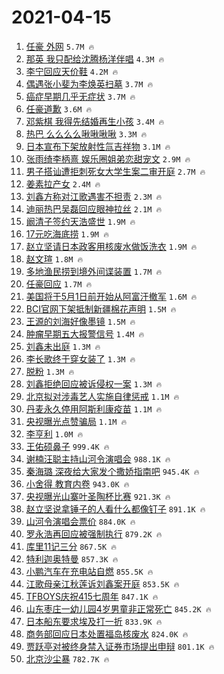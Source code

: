 # 2021-04-15

1. [任豪 外网](https://s.weibo.com/weibo?q=%E4%BB%BB%E8%B1%AA%20%E5%A4%96%E7%BD%91&Refer=top) `5.7M 🔥`
1. [那英 我只配给沈腾杨洋伴唱](https://s.weibo.com/weibo?q=%E9%82%A3%E8%8B%B1%20%E6%88%91%E5%8F%AA%E9%85%8D%E7%BB%99%E6%B2%88%E8%85%BE%E6%9D%A8%E6%B4%8B%E4%BC%B4%E5%94%B1&Refer=top) `4.3M 🔥`
1. [李宁回应天价鞋](https://s.weibo.com/weibo?q=%23%E6%9D%8E%E5%AE%81%E5%9B%9E%E5%BA%94%E5%A4%A9%E4%BB%B7%E9%9E%8B%23&Refer=top) `4.2M 🔥`
1. [偶遇张小斐为李焕英扫墓](https://s.weibo.com/weibo?q=%E5%81%B6%E9%81%87%E5%BC%A0%E5%B0%8F%E6%96%90%E4%B8%BA%E6%9D%8E%E7%84%95%E8%8B%B1%E6%89%AB%E5%A2%93&Refer=top) `3.7M 🔥`
1. [癌症早期几乎无症状](https://s.weibo.com/weibo?q=%23%E7%99%8C%E7%97%87%E6%97%A9%E6%9C%9F%E5%87%A0%E4%B9%8E%E6%97%A0%E7%97%87%E7%8A%B6%23&Refer=top) `3.7M 🔥`
1. [任豪道歉](https://s.weibo.com/weibo?q=%E4%BB%BB%E8%B1%AA%E9%81%93%E6%AD%89&Refer=top) `3.6M 🔥`
1. [邓紫棋 我得先结婚再生小孩](https://s.weibo.com/weibo?q=%23%E9%82%93%E7%B4%AB%E6%A3%8B%20%E6%88%91%E5%BE%97%E5%85%88%E7%BB%93%E5%A9%9A%E5%86%8D%E7%94%9F%E5%B0%8F%E5%AD%A9%23&Refer=top) `3.4M 🔥`
1. [热巴 么么么么啾啾啾啾](https://s.weibo.com/weibo?q=%E7%83%AD%E5%B7%B4%20%E4%B9%88%E4%B9%88%E4%B9%88%E4%B9%88%E5%95%BE%E5%95%BE%E5%95%BE%E5%95%BE&Refer=top) `3.3M 🔥`
1. [日本宣布下架放射性氚吉祥物](https://s.weibo.com/weibo?q=%E6%97%A5%E6%9C%AC%E5%AE%A3%E5%B8%83%E4%B8%8B%E6%9E%B6%E6%94%BE%E5%B0%84%E6%80%A7%E6%B0%9A%E5%90%89%E7%A5%A5%E7%89%A9&Refer=top) `3.1M 🔥`
1. [张雨绮李柄熹 娱乐圈姐弟恋甜宠文](https://s.weibo.com/weibo?q=%E5%BC%A0%E9%9B%A8%E7%BB%AE%E6%9D%8E%E6%9F%84%E7%86%B9%20%E5%A8%B1%E4%B9%90%E5%9C%88%E5%A7%90%E5%BC%9F%E6%81%8B%E7%94%9C%E5%AE%A0%E6%96%87&Refer=top) `2.9M 🔥`
1. [男子搭讪遭拒刺死女大学生案二审开庭](https://s.weibo.com/weibo?q=%23%E7%94%B7%E5%AD%90%E6%90%AD%E8%AE%AA%E9%81%AD%E6%8B%92%E5%88%BA%E6%AD%BB%E5%A5%B3%E5%A4%A7%E5%AD%A6%E7%94%9F%E6%A1%88%E4%BA%8C%E5%AE%A1%E5%BC%80%E5%BA%AD%23&Refer=top) `2.7M 🔥`
1. [姜素拉产女](https://s.weibo.com/weibo?q=%E5%A7%9C%E7%B4%A0%E6%8B%89%E4%BA%A7%E5%A5%B3&Refer=top) `2.4M 🔥`
1. [刘鑫方称对江歌遇害不担责](https://s.weibo.com/weibo?q=%23%E5%88%98%E9%91%AB%E6%96%B9%E7%A7%B0%E5%AF%B9%E6%B1%9F%E6%AD%8C%E9%81%87%E5%AE%B3%E4%B8%8D%E6%8B%85%E8%B4%A3%23&Refer=top) `2.3M 🔥`
1. [迪丽热巴吴磊回应眼神拉丝](https://s.weibo.com/weibo?q=%23%E8%BF%AA%E4%B8%BD%E7%83%AD%E5%B7%B4%E5%90%B4%E7%A3%8A%E5%9B%9E%E5%BA%94%E7%9C%BC%E7%A5%9E%E6%8B%89%E4%B8%9D%23&Refer=top) `2.1M 🔥`
1. [阚清子签约天浩盛世](https://s.weibo.com/weibo?q=%23%E9%98%9A%E6%B8%85%E5%AD%90%E7%AD%BE%E7%BA%A6%E5%A4%A9%E6%B5%A9%E7%9B%9B%E4%B8%96%23&Refer=top) `1.9M 🔥`
1. [17元吃海底捞](https://s.weibo.com/weibo?q=17%E5%85%83%E5%90%83%E6%B5%B7%E5%BA%95%E6%8D%9E&Refer=top) `1.9M 🔥`
1. [赵立坚请日本政客用核废水做饭洗衣](https://s.weibo.com/weibo?q=%23%E8%B5%B5%E7%AB%8B%E5%9D%9A%E8%AF%B7%E6%97%A5%E6%9C%AC%E6%94%BF%E5%AE%A2%E7%94%A8%E6%A0%B8%E5%BA%9F%E6%B0%B4%E5%81%9A%E9%A5%AD%E6%B4%97%E8%A1%A3%23&Refer=top) `1.9M 🔥`
1. [赵文瑄](https://s.weibo.com/weibo?q=%E8%B5%B5%E6%96%87%E7%91%84&Refer=top) `1.8M 🔥`
1. [多地渔民捞到境外间谍装置](https://s.weibo.com/weibo?q=%23%E5%A4%9A%E5%9C%B0%E6%B8%94%E6%B0%91%E6%8D%9E%E5%88%B0%E5%A2%83%E5%A4%96%E9%97%B4%E8%B0%8D%E8%A3%85%E7%BD%AE%23&Refer=top) `1.7M 🔥`
1. [任豪回应](https://s.weibo.com/weibo?q=%23%E4%BB%BB%E8%B1%AA%E5%9B%9E%E5%BA%94%23&Refer=top) `1.7M 🔥`
1. [美国将于5月1日前开始从阿富汗撤军](https://s.weibo.com/weibo?q=%E7%BE%8E%E5%9B%BD%E5%B0%86%E4%BA%8E5%E6%9C%881%E6%97%A5%E5%89%8D%E5%BC%80%E5%A7%8B%E4%BB%8E%E9%98%BF%E5%AF%8C%E6%B1%97%E6%92%A4%E5%86%9B&Refer=top) `1.6M 🔥`
1. [BCI官网下架抵制新疆棉花声明](https://s.weibo.com/weibo?q=%23BCI%E5%AE%98%E7%BD%91%E4%B8%8B%E6%9E%B6%E6%8A%B5%E5%88%B6%E6%96%B0%E7%96%86%E6%A3%89%E8%8A%B1%E5%A3%B0%E6%98%8E%23&Refer=top) `1.5M 🔥`
1. [王源的刘海好像墨镜](https://s.weibo.com/weibo?q=%23%E7%8E%8B%E6%BA%90%E7%9A%84%E5%88%98%E6%B5%B7%E5%A5%BD%E5%83%8F%E5%A2%A8%E9%95%9C%23&Refer=top) `1.5M 🔥`
1. [肿瘤早期五大报警信号](https://s.weibo.com/weibo?q=%23%E8%82%BF%E7%98%A4%E6%97%A9%E6%9C%9F%E4%BA%94%E5%A4%A7%E6%8A%A5%E8%AD%A6%E4%BF%A1%E5%8F%B7%23&Refer=top) `1.4M 🔥`
1. [刘鑫未出庭](https://s.weibo.com/weibo?q=%23%E5%88%98%E9%91%AB%E6%9C%AA%E5%87%BA%E5%BA%AD%23&Refer=top) `1.3M 🔥`
1. [李长歌终于穿女装了](https://s.weibo.com/weibo?q=%23%E6%9D%8E%E9%95%BF%E6%AD%8C%E7%BB%88%E4%BA%8E%E7%A9%BF%E5%A5%B3%E8%A3%85%E4%BA%86%23&Refer=top) `1.3M 🔥`
1. [脱粉](https://s.weibo.com/weibo?q=%E8%84%B1%E7%B2%89&Refer=top) `1.3M 🔥`
1. [刘鑫拒绝回应被诉侵权一案](https://s.weibo.com/weibo?q=%E5%88%98%E9%91%AB%E6%8B%92%E7%BB%9D%E5%9B%9E%E5%BA%94%E8%A2%AB%E8%AF%89%E4%BE%B5%E6%9D%83%E4%B8%80%E6%A1%88&Refer=top) `1.3M 🔥`
1. [北京拟对涉毒艺人实施自律惩戒](https://s.weibo.com/weibo?q=%23%E5%8C%97%E4%BA%AC%E6%8B%9F%E5%AF%B9%E6%B6%89%E6%AF%92%E8%89%BA%E4%BA%BA%E5%AE%9E%E6%96%BD%E8%87%AA%E5%BE%8B%E6%83%A9%E6%88%92%23&Refer=top) `1.1M 🔥`
1. [丹麦永久停用阿斯利康疫苗](https://s.weibo.com/weibo?q=%23%E4%B8%B9%E9%BA%A6%E6%B0%B8%E4%B9%85%E5%81%9C%E7%94%A8%E9%98%BF%E6%96%AF%E5%88%A9%E5%BA%B7%E7%96%AB%E8%8B%97%23&Refer=top) `1.1M 🔥`
1. [央视曝光点赞骗局](https://s.weibo.com/weibo?q=%E5%A4%AE%E8%A7%86%E6%9B%9D%E5%85%89%E7%82%B9%E8%B5%9E%E9%AA%97%E5%B1%80&Refer=top) `1.1M 🔥`
1. [李亨利](https://s.weibo.com/weibo?q=%E6%9D%8E%E4%BA%A8%E5%88%A9&Refer=top) `1.0M 🔥`
1. [王佑硕鼻子](https://s.weibo.com/weibo?q=%23%E7%8E%8B%E4%BD%91%E7%A1%95%E9%BC%BB%E5%AD%90%23&Refer=top) `999.4K 🔥`
1. [谢楠汪聪主持山河令演唱会](https://s.weibo.com/weibo?q=%23%E8%B0%A2%E6%A5%A0%E6%B1%AA%E8%81%AA%E4%B8%BB%E6%8C%81%E5%B1%B1%E6%B2%B3%E4%BB%A4%E6%BC%94%E5%94%B1%E4%BC%9A%23&Refer=top) `988.1K 🔥`
1. [秦海璐 深夜给大家发个撒娇指南吧](https://s.weibo.com/weibo?q=%E7%A7%A6%E6%B5%B7%E7%92%90%20%E6%B7%B1%E5%A4%9C%E7%BB%99%E5%A4%A7%E5%AE%B6%E5%8F%91%E4%B8%AA%E6%92%92%E5%A8%87%E6%8C%87%E5%8D%97%E5%90%A7&Refer=top) `945.4K 🔥`
1. [小舍得 教育内卷](https://s.weibo.com/weibo?q=%E5%B0%8F%E8%88%8D%E5%BE%97%20%E6%95%99%E8%82%B2%E5%86%85%E5%8D%B7&Refer=top) `943.0K 🔥`
1. [央视曝光山寨叶圣陶杯比赛](https://s.weibo.com/weibo?q=%23%E5%A4%AE%E8%A7%86%E6%9B%9D%E5%85%89%E5%B1%B1%E5%AF%A8%E5%8F%B6%E5%9C%A3%E9%99%B6%E6%9D%AF%E6%AF%94%E8%B5%9B%23&Refer=top) `921.3K 🔥`
1. [赵立坚说拿锤子的人看什么都像钉子](https://s.weibo.com/weibo?q=%23%E8%B5%B5%E7%AB%8B%E5%9D%9A%E8%AF%B4%E6%8B%BF%E9%94%A4%E5%AD%90%E7%9A%84%E4%BA%BA%E7%9C%8B%E4%BB%80%E4%B9%88%E9%83%BD%E5%83%8F%E9%92%89%E5%AD%90%23&Refer=top) `891.1K 🔥`
1. [山河令演唱会票价](https://s.weibo.com/weibo?q=%E5%B1%B1%E6%B2%B3%E4%BB%A4%E6%BC%94%E5%94%B1%E4%BC%9A%E7%A5%A8%E4%BB%B7&Refer=top) `884.0K 🔥`
1. [罗永浩再回应被强制执行](https://s.weibo.com/weibo?q=%E7%BD%97%E6%B0%B8%E6%B5%A9%E5%86%8D%E5%9B%9E%E5%BA%94%E8%A2%AB%E5%BC%BA%E5%88%B6%E6%89%A7%E8%A1%8C&Refer=top) `879.2K 🔥`
1. [库里11记三分](https://s.weibo.com/weibo?q=%23%E5%BA%93%E9%87%8C11%E8%AE%B0%E4%B8%89%E5%88%86%23&Refer=top) `867.5K 🔥`
1. [特利迦奥特曼](https://s.weibo.com/weibo?q=%E7%89%B9%E5%88%A9%E8%BF%A6%E5%A5%A5%E7%89%B9%E6%9B%BC&Refer=top) `857.3K 🔥`
1. [小鹏汽车在充电站自燃](https://s.weibo.com/weibo?q=%E5%B0%8F%E9%B9%8F%E6%B1%BD%E8%BD%A6%E5%9C%A8%E5%85%85%E7%94%B5%E7%AB%99%E8%87%AA%E7%87%83&Refer=top) `855.5K 🔥`
1. [江歌母亲江秋莲诉刘鑫案开庭](https://s.weibo.com/weibo?q=%23%E6%B1%9F%E6%AD%8C%E6%AF%8D%E4%BA%B2%E6%B1%9F%E7%A7%8B%E8%8E%B2%E8%AF%89%E5%88%98%E9%91%AB%E6%A1%88%E5%BC%80%E5%BA%AD%23&Refer=top) `853.5K 🔥`
1. [TFBOYS庆祝415七周年](https://s.weibo.com/weibo?q=%23TFBOYS%E5%BA%86%E7%A5%9D415%E4%B8%83%E5%91%A8%E5%B9%B4%23&Refer=top) `847.1K 🔥`
1. [山东枣庄一幼儿园4岁男童非正常死亡](https://s.weibo.com/weibo?q=%E5%B1%B1%E4%B8%9C%E6%9E%A3%E5%BA%84%E4%B8%80%E5%B9%BC%E5%84%BF%E5%9B%AD4%E5%B2%81%E7%94%B7%E7%AB%A5%E9%9D%9E%E6%AD%A3%E5%B8%B8%E6%AD%BB%E4%BA%A1&Refer=top) `845.2K 🔥`
1. [日本船东要求埃及打一折](https://s.weibo.com/weibo?q=%23%E6%97%A5%E6%9C%AC%E8%88%B9%E4%B8%9C%E8%A6%81%E6%B1%82%E5%9F%83%E5%8F%8A%E6%89%93%E4%B8%80%E6%8A%98%23&Refer=top) `833.9K 🔥`
1. [商务部回应日本处置福岛核废水](https://s.weibo.com/weibo?q=%23%E5%95%86%E5%8A%A1%E9%83%A8%E5%9B%9E%E5%BA%94%E6%97%A5%E6%9C%AC%E5%A4%84%E7%BD%AE%E7%A6%8F%E5%B2%9B%E6%A0%B8%E5%BA%9F%E6%B0%B4%23&Refer=top) `824.0K 🔥`
1. [贾跃亭对被终身禁入证券市场提出申辩](https://s.weibo.com/weibo?q=%E8%B4%BE%E8%B7%83%E4%BA%AD%E5%AF%B9%E8%A2%AB%E7%BB%88%E8%BA%AB%E7%A6%81%E5%85%A5%E8%AF%81%E5%88%B8%E5%B8%82%E5%9C%BA%E6%8F%90%E5%87%BA%E7%94%B3%E8%BE%A9&Refer=top) `801.1K 🔥`
1. [北京沙尘暴](https://s.weibo.com/weibo?q=%E5%8C%97%E4%BA%AC%E6%B2%99%E5%B0%98%E6%9A%B4&Refer=top) `782.7K 🔥`
